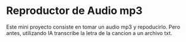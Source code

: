 <h1>Reproductor de Audio mp3</h1>

Este mini proyecto consiste en tomar un audio mp3 y repoducirlo. Pero antes, utilizando IA transcribe la letra de la cancion a un archivo txt.
